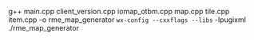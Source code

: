 g++ main.cpp client_version.cpp iomap_otbm.cpp map.cpp tile.cpp item.cpp -o rme_map_generator `wx-config --cxxflags --libs` -lpugixml
./rme_map_generator